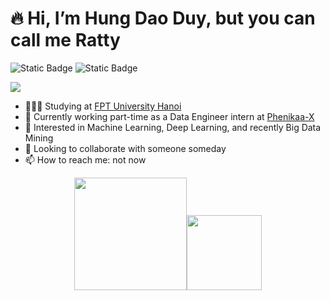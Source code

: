# 🔥 Hi, I’m Hung Dao Duy, but you can call me Ratty
<img alt="Static Badge" src="https://img.shields.io/badge/born-2002-blue"> <img alt="Static Badge" src="https://img.shields.io/badge/in-Vietnam-green">


<a href="https://www.linkedin.com/in/rattyboxxx/">
  <img src="https://img.shields.io/badge/LinkedIn-0077B5?style=for-the-badge&logo=linkedin&logoColor=white" />
</a>

- 🧑🏼‍🎓 Studying at [FPT University Hanoi](https://daihoc.fpt.edu.vn/)
- 💼 Currently working part-time as a Data Engineer intern at [Phenikaa-X](https://phenikaa-x.com/)
- 👀 Interested in Machine Learning, Deep Learning, and recently Big Data Mining
- 💞️ Looking to collaborate with someone someday
- 📫 How to reach me: not now

<p align="middle">
    <img align="centre" src="https://github-readme-stats-eight-theta.vercel.app/api?username=rattyboxxx&show_icons=true&hide_border=true&include_all_commits=true&count_private=true&bg_color=00000000&theme=tokyonight" height=180px/><img height="120px" src="https://github-readme-stats.vercel.app/api/top-langs/?username=rattyboxxx&hide=html,jupyter%20notebook&hide_title=true&hide_border=true&layout=compact&langs_count=8&theme=tokyonight&bg_color=00000000" />
</p>
